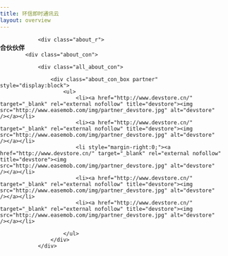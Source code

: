 ```yaml
---
title: 环信即时通讯云
layout: overview
---
```


<style>

.about_con{ width: 735px; height: auto; padding-left: 38px; border-left: 2px solid #f8f8f8; padding-bottom: 30px;}
.about_con_box{ padding-top: 15px; min-height: 400px;}
.partner ul{ width: 100%; height: auto;}
.partner ul li{ width: 33%; float: left; margin-bottom: 20px; width: 182px; height: 72px; border: 1px solid #e5e5e5; margin-right: 58px;}
.partner ul li a{ display: block; width: 182px; height: 72px;}
.partner ul li img{ display: block; width: 100%;}


body,div,dl,dt,dd,ul,ol,li,h1,h2,h3,h4,h5,h6,pre,form,fieldset,input,textarea,p,blockquote,th,td,a{margin:0px;padding:0px;}

img{border:0;}
body input{outline:none;}
ul li{ list-style:none}
em,i{ font-style: normal;}



</style>
				
				<div class="about_r">
  <h4 class="entry-title">合伙伙伴</h4>
 
			<div class="about_con">
				
				<div class="all_about_con">
					
					<div class="about_con_box partner" style="display:block">
						<ul>
							<li><a href="http://www.devstore.cn/" target="_blank" rel="external nofollow" title="devstore"><img src="http://www.easemob.com/img/partner_devstore.jpg" alt="devstore" /></a></li>
							<li><a href="http://www.devstore.cn/" target="_blank" rel="external nofollow" title="devstore"><img src="http://www.easemob.com/img/partner_devstore.jpg" alt="devstore" /></a></li>
							<li style="margin-right:0;"><a href="http://www.devstore.cn/" target="_blank" rel="external nofollow" title="devstore"><img src="http://www.easemob.com/img/partner_devstore.jpg" alt="devstore" /></a></li>
							<li><a href="http://www.devstore.cn/" target="_blank" rel="external nofollow" title="devstore"><img src="http://www.easemob.com/img/partner_devstore.jpg" alt="devstore" /></a></li>
							<li><a href="http://www.devstore.cn/" target="_blank" rel="external nofollow" title="devstore"><img src="http://www.easemob.com/img/partner_devstore.jpg" alt="devstore" /></a></li>
							
						</ul>
					</div>
				</div>
				
 </div>




</div>